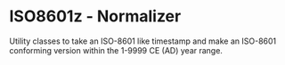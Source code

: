 # ISO8601z - Normalizer
Utility classes to take an ISO-8601 like timestamp and make an ISO-8601 conforming version
within the 1-9999 CE (AD) year range. 
